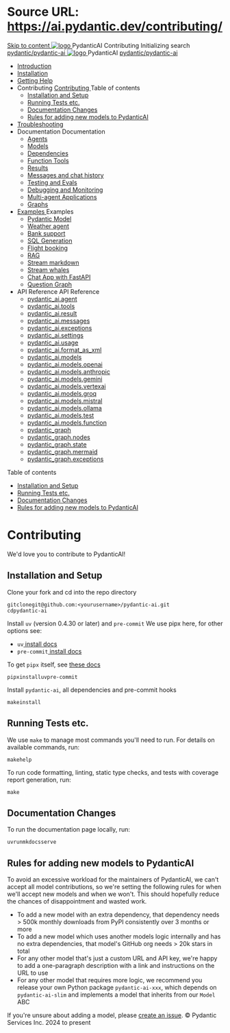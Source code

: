 # Source URL: https://ai.pydantic.dev/contributing/

[ Skip to content ](https://ai.pydantic.dev/contributing/<#installation-and-setup>)
[ ![logo](https://ai.pydantic.dev/img/logo-white.svg) ](https://ai.pydantic.dev/contributing/<..> "PydanticAI")
PydanticAI 
Contributing 
Initializing search 
[ pydantic/pydantic-ai  ](https://ai.pydantic.dev/contributing/<https:/github.com/pydantic/pydantic-ai> "Go to repository")
[ ![logo](https://ai.pydantic.dev/img/logo-white.svg) ](https://ai.pydantic.dev/contributing/<..> "PydanticAI") PydanticAI 
[ pydantic/pydantic-ai  ](https://ai.pydantic.dev/contributing/<https:/github.com/pydantic/pydantic-ai> "Go to repository")
  * [ Introduction  ](https://ai.pydantic.dev/contributing/<..>)
  * [ Installation  ](https://ai.pydantic.dev/contributing/<../install/>)
  * [ Getting Help  ](https://ai.pydantic.dev/contributing/<../help/>)
  * Contributing  [ Contributing  ](https://ai.pydantic.dev/contributing/<./>) Table of contents 
    * [ Installation and Setup  ](https://ai.pydantic.dev/contributing/<#installation-and-setup>)
    * [ Running Tests etc.  ](https://ai.pydantic.dev/contributing/<#running-tests-etc>)
    * [ Documentation Changes  ](https://ai.pydantic.dev/contributing/<#documentation-changes>)
    * [ Rules for adding new models to PydanticAI  ](https://ai.pydantic.dev/contributing/<#new-model-rules>)
  * [ Troubleshooting  ](https://ai.pydantic.dev/contributing/<../troubleshooting/>)
  * Documentation  Documentation 
    * [ Agents  ](https://ai.pydantic.dev/contributing/<../agents/>)
    * [ Models  ](https://ai.pydantic.dev/contributing/<../models/>)
    * [ Dependencies  ](https://ai.pydantic.dev/contributing/<../dependencies/>)
    * [ Function Tools  ](https://ai.pydantic.dev/contributing/<../tools/>)
    * [ Results  ](https://ai.pydantic.dev/contributing/<../results/>)
    * [ Messages and chat history  ](https://ai.pydantic.dev/contributing/<../message-history/>)
    * [ Testing and Evals  ](https://ai.pydantic.dev/contributing/<../testing-evals/>)
    * [ Debugging and Monitoring  ](https://ai.pydantic.dev/contributing/<../logfire/>)
    * [ Multi-agent Applications  ](https://ai.pydantic.dev/contributing/<../multi-agent-applications/>)
    * [ Graphs  ](https://ai.pydantic.dev/contributing/<../graph/>)
  * [ Examples  ](https://ai.pydantic.dev/contributing/<../examples/>)
Examples 
    * [ Pydantic Model  ](https://ai.pydantic.dev/contributing/<../examples/pydantic-model/>)
    * [ Weather agent  ](https://ai.pydantic.dev/contributing/<../examples/weather-agent/>)
    * [ Bank support  ](https://ai.pydantic.dev/contributing/<../examples/bank-support/>)
    * [ SQL Generation  ](https://ai.pydantic.dev/contributing/<../examples/sql-gen/>)
    * [ Flight booking  ](https://ai.pydantic.dev/contributing/<../examples/flight-booking/>)
    * [ RAG  ](https://ai.pydantic.dev/contributing/<../examples/rag/>)
    * [ Stream markdown  ](https://ai.pydantic.dev/contributing/<../examples/stream-markdown/>)
    * [ Stream whales  ](https://ai.pydantic.dev/contributing/<../examples/stream-whales/>)
    * [ Chat App with FastAPI  ](https://ai.pydantic.dev/contributing/<../examples/chat-app/>)
    * [ Question Graph  ](https://ai.pydantic.dev/contributing/<../examples/question-graph/>)
  * API Reference  API Reference 
    * [ pydantic_ai.agent  ](https://ai.pydantic.dev/contributing/<../api/agent/>)
    * [ pydantic_ai.tools  ](https://ai.pydantic.dev/contributing/<../api/tools/>)
    * [ pydantic_ai.result  ](https://ai.pydantic.dev/contributing/<../api/result/>)
    * [ pydantic_ai.messages  ](https://ai.pydantic.dev/contributing/<../api/messages/>)
    * [ pydantic_ai.exceptions  ](https://ai.pydantic.dev/contributing/<../api/exceptions/>)
    * [ pydantic_ai.settings  ](https://ai.pydantic.dev/contributing/<../api/settings/>)
    * [ pydantic_ai.usage  ](https://ai.pydantic.dev/contributing/<../api/usage/>)
    * [ pydantic_ai.format_as_xml  ](https://ai.pydantic.dev/contributing/<../api/format_as_xml/>)
    * [ pydantic_ai.models  ](https://ai.pydantic.dev/contributing/<../api/models/base/>)
    * [ pydantic_ai.models.openai  ](https://ai.pydantic.dev/contributing/<../api/models/openai/>)
    * [ pydantic_ai.models.anthropic  ](https://ai.pydantic.dev/contributing/<../api/models/anthropic/>)
    * [ pydantic_ai.models.gemini  ](https://ai.pydantic.dev/contributing/<../api/models/gemini/>)
    * [ pydantic_ai.models.vertexai  ](https://ai.pydantic.dev/contributing/<../api/models/vertexai/>)
    * [ pydantic_ai.models.groq  ](https://ai.pydantic.dev/contributing/<../api/models/groq/>)
    * [ pydantic_ai.models.mistral  ](https://ai.pydantic.dev/contributing/<../api/models/mistral/>)
    * [ pydantic_ai.models.ollama  ](https://ai.pydantic.dev/contributing/<../api/models/ollama/>)
    * [ pydantic_ai.models.test  ](https://ai.pydantic.dev/contributing/<../api/models/test/>)
    * [ pydantic_ai.models.function  ](https://ai.pydantic.dev/contributing/<../api/models/function/>)
    * [ pydantic_graph  ](https://ai.pydantic.dev/contributing/<../api/pydantic_graph/graph/>)
    * [ pydantic_graph.nodes  ](https://ai.pydantic.dev/contributing/<../api/pydantic_graph/nodes/>)
    * [ pydantic_graph.state  ](https://ai.pydantic.dev/contributing/<../api/pydantic_graph/state/>)
    * [ pydantic_graph.mermaid  ](https://ai.pydantic.dev/contributing/<../api/pydantic_graph/mermaid/>)
    * [ pydantic_graph.exceptions  ](https://ai.pydantic.dev/contributing/<../api/pydantic_graph/exceptions/>)


Table of contents 
  * [ Installation and Setup  ](https://ai.pydantic.dev/contributing/<#installation-and-setup>)
  * [ Running Tests etc.  ](https://ai.pydantic.dev/contributing/<#running-tests-etc>)
  * [ Documentation Changes  ](https://ai.pydantic.dev/contributing/<#documentation-changes>)
  * [ Rules for adding new models to PydanticAI  ](https://ai.pydantic.dev/contributing/<#new-model-rules>)


# Contributing
We'd love you to contribute to PydanticAI!
## Installation and Setup
Clone your fork and cd into the repo directory
```
gitclonegit@github.com:<yourusername>/pydantic-ai.git
cdpydantic-ai

```

Install `uv` (version 0.4.30 or later) and `pre-commit`
We use pipx here, for other options see:
  * `uv`[ install docs](https://ai.pydantic.dev/contributing/<https:/docs.astral.sh/uv/getting-started/installation/>)
  * `pre-commit`[ install docs](https://ai.pydantic.dev/contributing/<https:/pre-commit.com/#install>)


To get `pipx` itself, see [these docs](https://ai.pydantic.dev/contributing/<https:/pypa.github.io/pipx/>)
```
pipxinstalluvpre-commit

```

Install `pydantic-ai`, all dependencies and pre-commit hooks
```
makeinstall

```

## Running Tests etc.
We use `make` to manage most commands you'll need to run.
For details on available commands, run:
```
makehelp

```

To run code formatting, linting, static type checks, and tests with coverage report generation, run:
```
make

```

## Documentation Changes
To run the documentation page locally, run:
```
uvrunmkdocsserve

```

## Rules for adding new models to PydanticAI
To avoid an excessive workload for the maintainers of PydanticAI, we can't accept all model contributions, so we're setting the following rules for when we'll accept new models and when we won't. This should hopefully reduce the chances of disappointment and wasted work.
  * To add a new model with an extra dependency, that dependency needs > 500k monthly downloads from PyPI consistently over 3 months or more
  * To add a new model which uses another models logic internally and has no extra dependencies, that model's GitHub org needs > 20k stars in total
  * For any other model that's just a custom URL and API key, we're happy to add a one-paragraph description with a link and instructions on the URL to use
  * For any other model that requires more logic, we recommend you release your own Python package `pydantic-ai-xxx`, which depends on `pydantic-ai-slim`[](https://ai.pydantic.dev/contributing/<../install/#slim-install>) and implements a model that inherits from our `Model`[](https://ai.pydantic.dev/contributing/<../api/models/base/#pydantic_ai.models.Model>) ABC


If you're unsure about adding a model, please [create an issue](https://ai.pydantic.dev/contributing/<https:/github.com/pydantic/pydantic-ai/issues>).
© Pydantic Services Inc. 2024 to present 
